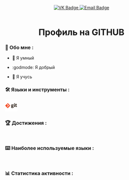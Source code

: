 <div id="badges" align="center">
    <a href="https://vk.com/kr0mby">
        <img src="https://img.shields.io/badge/VK-blue?style=for-the-badge&logo=VK&logoColor=white" alt="VK Badge" />
  </a>
  
  <a href="https://mail.google.com/mail/u/0/#inbox">
        <img src="https://img.shields.io/badge/EMAIL-red?style=for-the-badge&logo=Gmail&logoColor=white" alt="Email Badge" />
    </a>
</div>

<div id="viewprof" align="center">
    <img src="https://komarev.com/ghpvc/?username=krombyy&style=flat-square&color=blue" alt="" />
</div>

<div id="heythere" align="center">
    <h1>Профиль на GITHUB</h1>
</div>

### 🥴 Обо мне :

- 🥵 Я умный

- :godmode: Я добрый

- 🤡 Я учусь

### 🛠️ Языки и инструменты :

<div>
    <img src="https://github.com/devicons/devicon/blob/master/icons/git/git-original-wordmark.svg" width="40" height="40" />
</div>

### 🏆 Достижения :

<div>
    <img src="https://github-profile-trophy.vercel.app/?username=krombyy" alt=""/>
</div>

### ⌨️ Наиболее используемые языки :

<div>
   <img src="https://github-readme-stats.vercel.app/api/top-langs/?username=krombyy" alt=""/>
</div>

### 📊 Статистика активности :
<div>
    <img src="https://github-readme-activity-graph.vercel.app/graph?username=krombyy&theme=react-dark" alt=""/>
</div>
